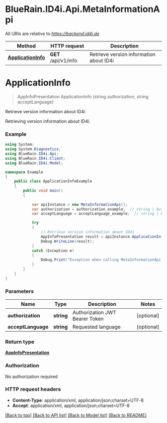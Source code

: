 # BlueRain.ID4i.Api.MetaInformationApi

All URIs are relative to *https://backend.id4i.de*

Method | HTTP request | Description
------------- | ------------- | -------------
[**ApplicationInfo**](MetaInformationApi.md#applicationinfo) | **GET** /api/v1/info | Retrieve version information about ID4i


<a name="applicationinfo"></a>
# **ApplicationInfo**
> AppInfoPresentation ApplicationInfo (string authorization, string acceptLanguage)

Retrieve version information about ID4i

Retrieving version information about ID4i.

### Example
```csharp
using System;
using System.Diagnostics;
using BlueRain.ID4i.Api;
using BlueRain.ID4i.Client;
using BlueRain.ID4i.Model;

namespace Example
{
    public class ApplicationInfoExample
    {
        public void main()
        {
            
            var apiInstance = new MetaInformationApi();
            var authorization = authorization_example;  // string | Authorization JWT Bearer Token (optional) 
            var acceptLanguage = acceptLanguage_example;  // string | Requested language (optional) 

            try
            {
                // Retrieve version information about ID4i
                AppInfoPresentation result = apiInstance.ApplicationInfo(authorization, acceptLanguage);
                Debug.WriteLine(result);
            }
            catch (Exception e)
            {
                Debug.Print("Exception when calling MetaInformationApi.ApplicationInfo: " + e.Message );
            }
        }
    }
}
```

### Parameters

Name | Type | Description  | Notes
------------- | ------------- | ------------- | -------------
 **authorization** | **string**| Authorization JWT Bearer Token | [optional] 
 **acceptLanguage** | **string**| Requested language | [optional] 

### Return type

[**AppInfoPresentation**](AppInfoPresentation.md)

### Authorization

No authorization required

### HTTP request headers

 - **Content-Type**: application/xml, application/json;charset=UTF-8
 - **Accept**: application/xml, application/json;charset=UTF-8

[[Back to top]](#) [[Back to API list]](../README.md#documentation-for-api-endpoints) [[Back to Model list]](../README.md#documentation-for-models) [[Back to README]](../README.md)

